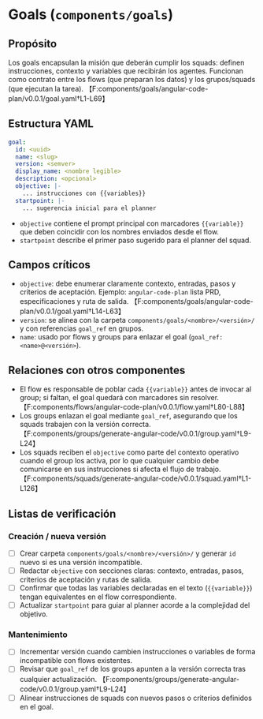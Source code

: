 # Goals (`components/goals`)

## Propósito
Los goals encapsulan la misión que deberán cumplir los squads: definen instrucciones, contexto y variables que recibirán los agentes. Funcionan como contrato entre los flows (que preparan los datos) y los grupos/squads (que ejecutan la tarea). 【F:components/goals/angular-code-plan/v0.0.1/goal.yaml†L1-L69】

## Estructura YAML
```yaml
goal:
  id: <uuid>
  name: <slug>
  version: <semver>
  display_name: <nombre legible>
  description: <opcional>
  objective: |-
    ... instrucciones con {{variables}}
  startpoint: |-
    ... sugerencia inicial para el planner
```
- `objective` contiene el prompt principal con marcadores `{{variable}}` que deben coincidir con los nombres enviados desde el flow.
- `startpoint` describe el primer paso sugerido para el planner del squad.

## Campos críticos
- `objective`: debe enumerar claramente contexto, entradas, pasos y criterios de aceptación. Ejemplo: `angular-code-plan` lista PRD, especificaciones y ruta de salida. 【F:components/goals/angular-code-plan/v0.0.1/goal.yaml†L14-L63】
- `version`: se alinea con la carpeta `components/goals/<nombre>/<versión>/` y con referencias `goal_ref` en grupos.
- `name`: usado por flows y groups para enlazar el goal (`goal_ref: <name>@<versión>`).

## Relaciones con otros componentes
- El flow es responsable de poblar cada `{{variable}}` antes de invocar al group; si faltan, el goal quedará con marcadores sin resolver. 【F:components/flows/angular-code-plan/v0.0.1/flow.yaml†L80-L88】
- Los groups enlazan el goal mediante `goal_ref`, asegurando que los squads trabajen con la versión correcta. 【F:components/groups/generate-angular-code/v0.0.1/group.yaml†L9-L24】
- Los squads reciben el `objective` como parte del contexto operativo cuando el group los activa, por lo que cualquier cambio debe comunicarse en sus instrucciones si afecta el flujo de trabajo. 【F:components/squads/generate-angular-code/v0.0.1/squad.yaml†L1-L126】

## Listas de verificación
### Creación / nueva versión
- [ ] Crear carpeta `components/goals/<nombre>/<versión>/` y generar `id` nuevo si es una versión incompatible.
- [ ] Redactar `objective` con secciones claras: contexto, entradas, pasos, criterios de aceptación y rutas de salida.
- [ ] Confirmar que todas las variables declaradas en el texto (`{{variable}}`) tengan equivalentes en el flow correspondiente.
- [ ] Actualizar `startpoint` para guiar al planner acorde a la complejidad del objetivo.

### Mantenimiento
- [ ] Incrementar versión cuando cambien instrucciones o variables de forma incompatible con flows existentes.
- [ ] Revisar que `goal_ref` de los groups apunten a la versión correcta tras cualquier actualización. 【F:components/groups/generate-angular-code/v0.0.1/group.yaml†L9-L24】
- [ ] Alinear instrucciones de squads con nuevos pasos o criterios definidos en el goal.
